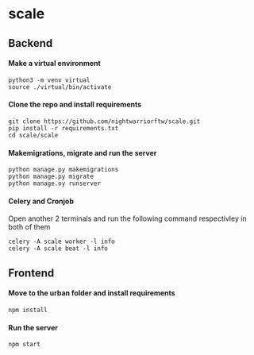 # scale


## Backend


#### Make a virtual environment
```
python3 -m venv virtual
source ./virtual/bin/activate
```

#### Clone the repo and install requirements
```
git clone https://github.com/nightwarriorftw/scale.git
pip install -r requirements.txt
cd scale/scale
```

#### Makemigrations, migrate and run the server
```
python manage.py makemigrations
python manage.py migrate
python manage.oy runserver
```

#### Celery and Cronjob
Open another 2 terminals and run the following command respectivley in both of them
```
celery -A scale worker -l info
celery -A scale beat -l info
```

## Frontend

#### Move to the urban folder and install requirements
```
npm install 
```

#### Run the server
```
npm start
```
